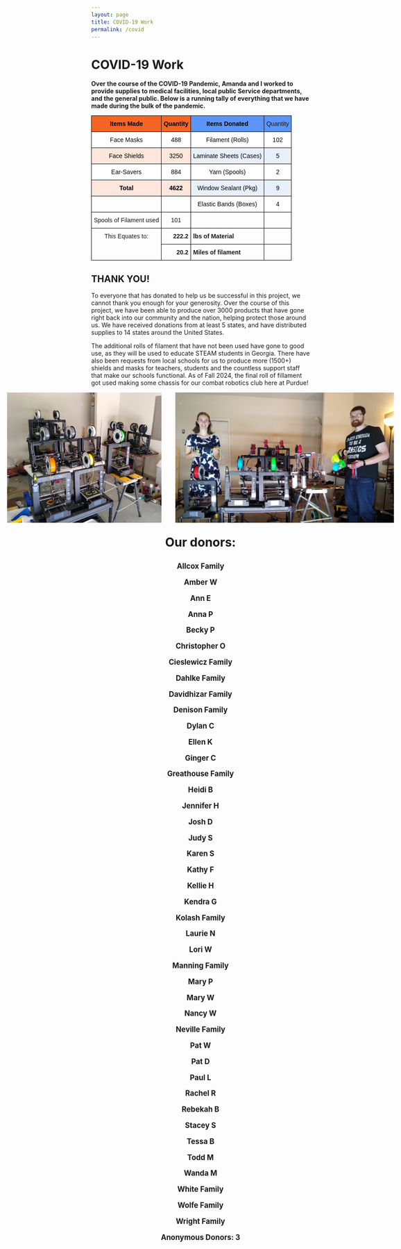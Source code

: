 ```yaml
---
layout: page
title: COVID-19 Work
permalink: /covid
---
```

# COVID-19 Work

**Over the course of the COVID-19 Pandemic, Amanda and I worked to provide supplies to medical facilities, local public Service departments, and the general public.  Below is a running tally of everything that we have made during the bulk of the pandemic.**

<style type="text/css">
.tg  {border-collapse:collapse;border-spacing:0;margin:0px auto;}
.tg td{border-color:black;border-style:solid;border-width:1px;font-family:Arial, sans-serif;font-size:14px;
  overflow:hidden;padding:10px 5px;word-break:normal;}
.tg th{border-color:black;border-style:solid;border-width:1px;font-family:Arial, sans-serif;font-size:14px;
  font-weight:normal;overflow:hidden;padding:10px 5px;word-break:normal;}
.tg .tg-baqh{text-align:center;vertical-align:top}
.tg .tg-51vg{border-color:#000000;color:#000000;text-align:left;vertical-align:bottom}
.tg .tg-dxf9{background-color:#FFE6DD;border-color:#000000;color:#000000;font-weight:bold;text-align:center;vertical-align:bottom}
.tg .tg-xw4q{background-color:#5B95F9;border-color:#000000;color:#000000;font-weight:bold;text-align:center;vertical-align:bottom}
.tg .tg-2efa{background-color:#FFE6DD;border-color:#000000;color:#000000;text-align:center;vertical-align:bottom}
.tg .tg-dmi1{background-color:#F46524;border-color:#000000;color:#000000;font-weight:bold;text-align:center;vertical-align:bottom}
.tg .tg-e2w1{background-color:#5B95F9;border-color:#000000;text-align:center;vertical-align:bottom}
.tg .tg-ij5z{background-color:#FFF;border-color:#000000;color:#000000;text-align:center;vertical-align:bottom}
.tg .tg-k551{background-color:#E8F0FE;border-color:#000000;color:#000000;text-align:center;vertical-align:bottom}
.tg .tg-8d8j{text-align:center;vertical-align:bottom}
.tg .tg-nrix{text-align:center;vertical-align:middle}
.tg .tg-7zrl{text-align:left;vertical-align:bottom}
.tg .tg-kex3{font-weight:bold;text-align:right;vertical-align:bottom}
.tg .tg-j6zm{font-weight:bold;text-align:left;vertical-align:bottom}
</style>
<table class="tg"><thead>
  <tr>
    <th class="tg-dmi1"><span style="background-color:#F46524">Items Made</span></th>
    <th class="tg-dmi1"><span style="background-color:#F46524">Quantity</span></th>
    <th class="tg-xw4q"><span style="background-color:#5B95F9">Items Donated</span></th>
    <th class="tg-e2w1"><span style="background-color:#5B95F9">Quantity</span></th>
  </tr></thead>
<tbody>
  <tr>
    <td class="tg-ij5z"><span style="background-color:#FFF">Face Masks</span></td>
    <td class="tg-ij5z"><span style="background-color:#FFF">488</span></td>
    <td class="tg-ij5z"><span style="background-color:#FFF">Filament (Rolls)</span></td>
    <td class="tg-ij5z"><span style="background-color:#FFF">102</span></td>
  </tr>
  <tr>
    <td class="tg-2efa"><span style="background-color:#FFE6DD">Face Shields</span></td>
    <td class="tg-2efa"><span style="background-color:#FFE6DD">3250</span></td>
    <td class="tg-k551"><span style="background-color:#E8F0FE">Laminate Sheets (Cases)</span></td>
    <td class="tg-k551"><span style="background-color:#E8F0FE">5</span></td>
  </tr>
  <tr>
    <td class="tg-ij5z"><span style="background-color:#FFF">Ear-Savers</span></td>
    <td class="tg-ij5z"><span style="background-color:#FFF">884</span></td>
    <td class="tg-ij5z"><span style="background-color:#FFF">Yarn (Spools)</span></td>
    <td class="tg-ij5z"><span style="background-color:#FFF">2</span></td>
  </tr>
  <tr>
    <td class="tg-dxf9"><span style="font-weight:bold;background-color:#FFE6DD">Total</span></td>
    <td class="tg-dxf9"><span style="font-weight:bold;background-color:#FFE6DD">4622</span></td>
    <td class="tg-k551"><span style="background-color:#E8F0FE">Window Sealant (Pkg)</span></td>
    <td class="tg-k551"><span style="background-color:#E8F0FE">9</span></td>
  </tr>
  <tr>
    <td class="tg-51vg"></td>
    <td class="tg-51vg"></td>
    <td class="tg-ij5z"><span style="background-color:#FFF">Elastic Bands (Boxes)</span></td>
    <td class="tg-ij5z"><span style="background-color:#FFF">4</span></td>
  </tr>
  <tr>
    <td class="tg-8d8j">Spools of Filament used</td>
    <td class="tg-nrix">101</td>
    <td class="tg-7zrl"></td>
    <td class="tg-7zrl"></td>
  </tr>
  <tr>
    <td class="tg-baqh" rowspan="2">This Equates to:</td>
    <td class="tg-kex3"><span style="font-weight:bold">222.2</span></td>
    <td class="tg-j6zm"><span style="font-weight:bold">lbs of Material</span></td>
    <td class="tg-7zrl"></td>
  </tr>
  <tr>
    <td class="tg-kex3"><span style="font-weight:bold">20.2</span></td>
    <td class="tg-j6zm"><span style="font-weight:bold">Miles of filament</span></td>
    <td class="tg-7zrl"></td>
  </tr>
</tbody></table>



## THANK YOU!
To everyone that has donated to help us be successful in this project, we cannot thank you enough for your generosity.  Over the course of this project, we have been able to produce over 3000 products that have gone right back into our community and the nation, helping protect those around us. We have received donations from at least 5 states, and have distributed supplies to 14 states around the United States. 

The additional rolls of filament that have not been used have gone to good use, as they will be used to educate STEAM students in Georgia.  There have also been requests from local schools for us to produce more (1500+) shields and masks for teachers, students and the countless support staff that make our schools functional.  As of Fall 2024, the final roll of fillament got used making some chassis for our combat robotics club here at Purdue!

<div style="display: flex; justify-content: center; align-items: center; gap: 2rem;">
  <img src="_static/assets/images/covprint.jpg" alt="Printer setup in my garage" style="height: 300px;" />
  <img src="_static/assets/images/covus.jpg" alt="Amanda and I with the products" style="height: 300px;" />
</div>


<p style="text-align: center; font-weight: bold; font-size: 2em;">
  Our donors:



</p>

<span style="text-align: center; font-weight: bold;font-size: 1.2em;">

Allcox Family

Amber W

Ann E

Anna P

Becky P

Christopher O

Cieslewicz Family

Dahlke Family

Davidhizar Family

Denison Family

Dylan C

Ellen K

Ginger C

Greathouse Family

Heidi B

Jennifer H

Josh D

Judy S

Karen S

Kathy F

Kellie H

Kendra G

Kolash Family

Laurie N

Lori W

Manning Family

Mary P

Mary W

Nancy W

Neville Family

Pat W

Pat D

Paul L

Rachel R

Rebekah B

Stacey S

Tessa B

Todd M

Wanda M

White Family

Wolfe Family

Wright Family

Anonymous Donors: 3

</span>